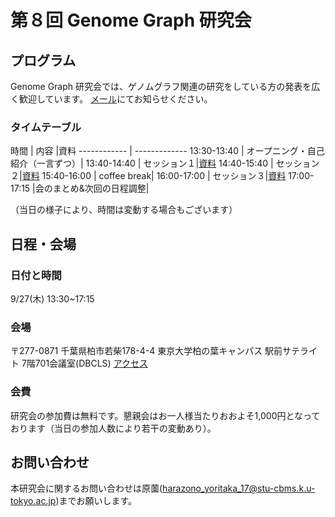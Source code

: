 # 第８回 Genome Graph 研究会


## プログラム

Genome Graph 研究会では、ゲノムグラフ関連の研究をしている方の発表を広く歓迎しています。
[メール](harazono_yoritaka_17@stu-cbms.k.u-tokyo.ac.jp)にてお知らせください。

### タイムテーブル

時間         | 内容         |資料
------------ | -------------
13:30-13:40  | オープニング・自己紹介（一言ずつ）|
13:40-14:40  | セッション１|[資料]()
14:40-15:40  | セッション２|[資料]()
15:40-16:00  | coffee break|
16:00-17:00  | セッション３|[資料]()
17:00-17:15  |会のまとめ&次回の日程調整|

（当日の様子により、時間は変動する場合もございます）

## 日程・会場
### 日付と時間
9/27(木) 13:30~17:15
### 会場
〒277-0871 千葉県柏市若柴178-4-4 東京大学柏の葉キャンパス 駅前サテライト 7階701会議室(DBCLS)
[アクセス](http://dbcls.rois.ac.jp/access)
### 会費
研究会の参加費は無料です。懇親会はお一人様当たりおおよそ1,000円となっております（当日の参加人数により若干の変動あり）。


## お問い合わせ
本研究会に関するお問い合わせは原薗(harazono_yoritaka_17@stu-cbms.k.u-tokyo.ac.jp)までお願いします。
